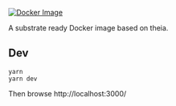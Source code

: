 [![Docker Image](https://img.shields.io/docker/pulls/parity/theia-substrate.svg?maxAge=2592000)](https://hub.docker.com/r/parity/theia-substrate/)

A substrate ready Docker image based on theia.

## Dev

```
yarn
yarn dev
```

Then browse http://localhost:3000/